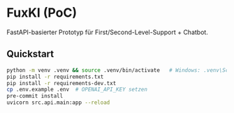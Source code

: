 # FuxKI (PoC)
FastAPI-basierter Prototyp für First/Second-Level-Support + Chatbot.

## Quickstart
```bash
python -m venv .venv && source .venv/bin/activate   # Windows: .venv\Scripts\activate
pip install -r requirements.txt
pip install -r requirements-dev.txt
cp .env.example .env  # OPENAI_API_KEY setzen
pre-commit install
uvicorn src.api.main:app --reload
